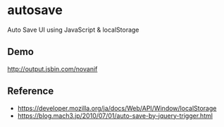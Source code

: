 # autosave
Auto Save UI using JavaScript &amp; localStorage

## Demo
http://output.jsbin.com/novanif

## Reference
- https://developer.mozilla.org/ja/docs/Web/API/Window/localStorage
- https://blog.mach3.jp/2010/07/01/auto-save-by-jquery-trigger.html
